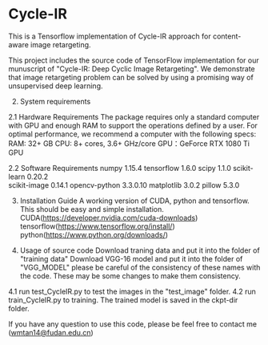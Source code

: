 # Cycle-IR
This is a Tensorflow implementation of Cycle-IR approach for content-aware image retargeting.

This project includes the source code of TensorFlow implementation for our munuscript of "Cycle-IR: Deep Cyclic Image Retargeting". We demonstrate that image retargeting problem can be solved by using a promising way of unsupervised deep learning.

2. System requirements
  
  2.1 Hardware Requirements
	The package requires only a standard computer with GPU and enough RAM to support the operations defined by a user. 
    For optimal performance, we recommend a computer with the following specs:
    RAM: 32+ GB
    CPU: 8+ cores, 3.6+ GHz/core
    GPU：GeForce RTX 1080 Ti GPU
  
  2.2 Software Requirements
      numpy 1.15.4
	    tensorflow 1.6.0
	    scipy 1.1.0
      scikit-learn 0.20.2	
	    scikit-image 0.14.1
	    opencv-python 3.3.0.10
	    matplotlib 3.0.2
	    pillow 5.3.0
	 
3. Installation Guide
  A working version of CUDA, python and tensorflow. This should be easy and simple installation. 
  CUDA(https://developer.nvidia.com/cuda-downloads)
  tensorflow(https://www.tensorflow.org/install/) 
  python(https://www.python.org/downloads/)
  
4. Usage of source code
  Download traning data and put it into the folder of "training data"
  Download VGG-16 model and put it into the folder of "VGG_MODEL"
  please be careful of the consistency of these names with the code. These may be some changes to make them consistency.

  4.1 run test_CycleIR.py to test the images in the "test_image" folder.
  4.2 run train_CycleIR.py to training. The trained model is saved in the ckpt-dir folder.

 If you have any question to use this code, please be feel free to contact me (wmtan14@fudan.edu.cn)
